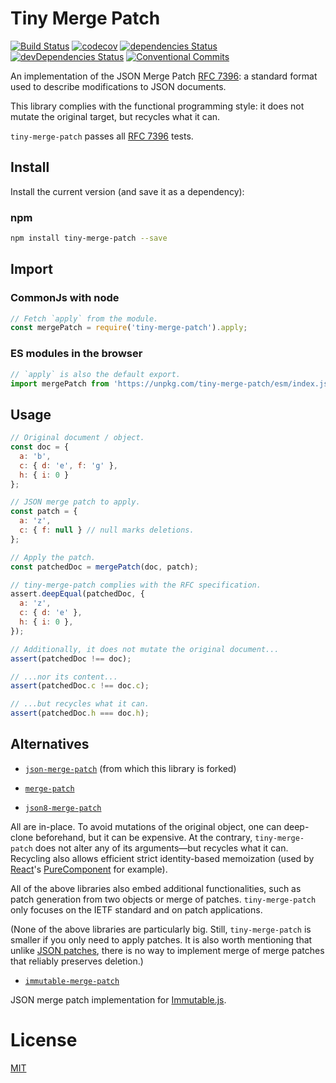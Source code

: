 Tiny Merge Patch
================

[![Build Status](https://travis-ci.org/QuentinRoy/tiny-merge-patch.svg?branch=master)](https://travis-ci.org/QuentinRoy/tiny-merge-patch)
[![codecov](https://codecov.io/gh/QuentinRoy/tiny-merge-patch/branch/master/graph/badge.svg)](https://codecov.io/gh/QuentinRoy/tiny-merge-patch)
[![dependencies Status](https://david-dm.org/quentinroy/tiny-merge-patch/status.svg)](https://david-dm.org/quentinroy/tiny-merge-patch)
[![devDependencies Status](https://david-dm.org/quentinroy/tiny-merge-patch/dev-status.svg)](https://david-dm.org/quentinroy/tiny-merge-patch?type=dev)
[![Conventional Commits](https://img.shields.io/badge/Conventional%20Commits-1.0.0-yellow.svg)](https://conventionalcommits.org)

An implementation of the JSON Merge Patch
[RFC 7396](http://tools.ietf.org/html/rfc7396): a standard format used to
describe modifications to JSON documents. 

This library complies with the functional programming style: it does not mutate
the original target, but recycles what it can.

`tiny-merge-patch` passes all [RFC 7396](http://tools.ietf.org/html/rfc7396) tests.

## Install

Install the current version (and save it as a dependency):

### npm

```sh
npm install tiny-merge-patch --save
```

## Import

### CommonJs with node

```js
// Fetch `apply` from the module.
const mergePatch = require('tiny-merge-patch').apply;
```

### ES modules in the browser

```js
// `apply` is also the default export.
import mergePatch from 'https://unpkg.com/tiny-merge-patch/esm/index.js'
```

## Usage

```js
// Original document / object.
const doc = {
  a: 'b',
  c: { d: 'e', f: 'g' },
  h: { i: 0 }
};

// JSON merge patch to apply.
const patch = {
  a: 'z',
  c: { f: null } // null marks deletions.
};

// Apply the patch.
const patchedDoc = mergePatch(doc, patch);

// tiny-merge-patch complies with the RFC specification.
assert.deepEqual(patchedDoc, {
  a: 'z',
  c: { d: 'e' },
  h: { i: 0 },
});

// Additionally, it does not mutate the original document...
assert(patchedDoc !== doc);

// ...nor its content...
assert(patchedDoc.c !== doc.c);

// ...but recycles what it can.
assert(patchedDoc.h === doc.h);
```

## Alternatives

- [`json-merge-patch`](https://github.com/pierreinglebert/json-merge-patch) (from which this library is forked)

- [`merge-patch`](https://github.com/krisnye/merge-patch)

- [`json8-merge-patch`](https://github.com/JSON8/merge-patch)

All are in-place.
To avoid mutations of the original object, one can deep-clone beforehand, but it can be expensive.
At the contrary, `tiny-merge-patch` does not alter any of its arguments—but
recycles what it can.
Recycling also allows efficient strict identity-based memoization
(used by [React](https://reactjs.org)'s [PureComponent](https://reactjs.org/docs/react-api.html#reactpurecomponent) for example).

All of the above libraries also embed additional functionalities, such as patch generation from two objects or merge of patches.
`tiny-merge-patch` only focuses on the IETF standard and on patch applications.

(None of the above libraries are particularly big.
Still, `tiny-merge-patch` is smaller if you only need to apply patches.
It is also worth mentioning that unlike
[JSON patches](https://tools.ietf.org/html/rfc6902), there is no way to
implement merge of merge patches that reliably preserves deletion.)

- [`immutable-merge-patch`](https://www.npmjs.com/package/immutable-merge-patch)

JSON merge patch implementation for [Immutable.js](https://facebook.github.io/immutable-js/).

# License

[MIT](./LICENSE)
